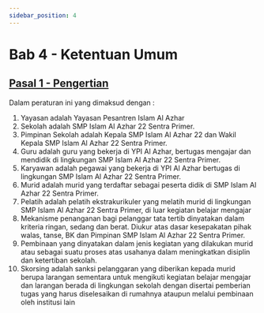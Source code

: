 ```yaml
---
sidebar_position: 4
---
```


# Bab 4 - Ketentuan Umum

## **[Pasal 1 - Pengertian](http://localhost:3000/docs/bab-empat)**

Dalam peraturan ini yang dimaksud dengan :
1. Yayasan adalah Yayasan Pesantren Islam Al Azhar
2. Sekolah adalah SMP Islam Al Azhar 22 Sentra Primer.
3. Pimpinan Sekolah adalah Kepala SMP Islam Al Azhar 22 dan Wakil Kepala SMP Islam Al Azhar 22 Sentra Primer.
4. Guru adalah guru yang bekerja di YPI Al Azhar, bertugas mengajar dan mendidik di lingkungan SMP Islam Al Azhar 22 Sentra Primer.
5. Karyawan adalah pegawai yang bekerja di YPI Al Azhar bertugas di lingkungan SMP Islam Al Azhar 22 Sentra Primer.
6. Murid adalah murid yang terdaftar sebagai peserta didik di SMP Islam Al Azhar 22 Sentra Primer.
7. Pelatih adalah pelatih ekstrakurikuler yang melatih murid di lingkungan SMP Islam Al Azhar 22 Sentra Primer, di luar kegiatan belajar mengajar
8. Mekanisme penanganan bagi pelanggar tata tertib dinyatakan dalam kriteria ringan, sedang dan berat. Diukur atas dasar kesepakatan pihak walas, tanse, BK dan Pimpinan SMP Islam Al Azhar 22 Sentra Primer.
9. Pembinaan yang dinyatakan dalam jenis kegiatan yang dilakukan murid atau sebagai suatu proses atas usahanya dalam meningkatkan disiplin dan ketertiban sekolah.
10. Skorsing adalah sanksi pelanggaran yang diberikan kepada murid berupa larangan sementara untuk mengikuti kegiatan belajar mengajar dan larangan berada di lingkungan sekolah dengan disertai pemberian tugas yang harus diselesaikan di rumahnya ataupun melalui pembinaan oleh institusi lain